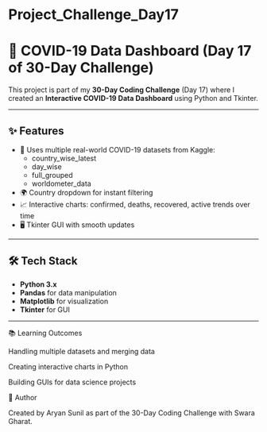 # Project_Challenge_Day17

# 🦠 COVID-19 Data Dashboard (Day 17 of 30-Day Challenge)

This project is part of my **30-Day Coding Challenge** (Day 17) where I created an **Interactive COVID-19 Data Dashboard** using Python and Tkinter.

---

## ✨ Features
- 📂 Uses multiple real-world COVID-19 datasets from Kaggle:
  - country_wise_latest
  - day_wise
  - full_grouped
  - worldometer_data
- 🌍 Country dropdown for instant filtering
- 📈 Interactive charts: confirmed, deaths, recovered, active trends over time
- 🖥️ Tkinter GUI with smooth updates

---

## 🛠️ Tech Stack
- **Python 3.x**
- **Pandas** for data manipulation
- **Matplotlib** for visualization
- **Tkinter** for GUI

---

📚 Learning Outcomes

Handling multiple datasets and merging data

Creating interactive charts in Python

Building GUIs for data science projects


📝 Author

Created by Aryan Sunil as part of the 30-Day Coding Challenge with Swara Gharat.

